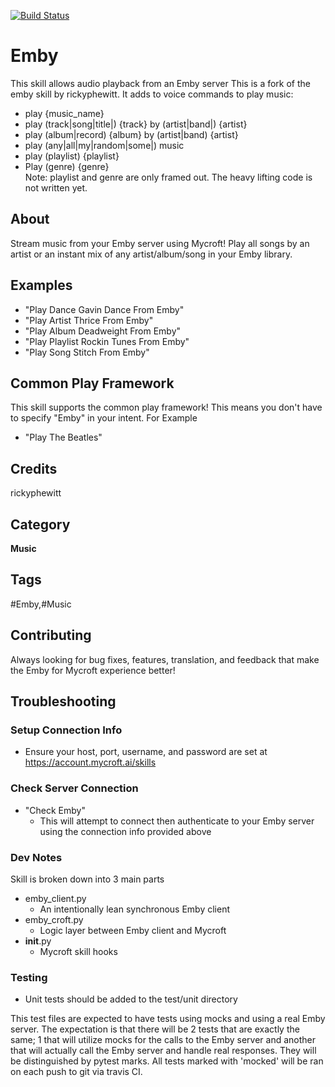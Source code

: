 [![Build Status](https://travis-ci.com/rickyphewitt/emby-skill.svg?branch=master)](https://travis-ci.com/rickyphewitt/emby-skill)
# Emby
This skill allows audio playback from an Emby server
This is a fork of the emby skill by rickyphewitt. It adds to voice commands to play music:
* play {music_name}
* play (track|song|title|) {track} by (artist|band|) {artist}
* play (album|record) {album} by (artist|band) {artist}
* play (any|all|my|random|some|) music 
* play (playlist) {playlist} 
* Play (genre) {genre}     
Note: playlist and genre are only framed out.  The heavy lifting code is not written yet.


## About 
Stream music from your Emby server using Mycroft! Play all songs by an artist or an instant mix of any artist/album/song in your Emby library. 

## Examples 
* "Play Dance Gavin Dance From Emby"
* "Play Artist Thrice From Emby"
* "Play Album Deadweight From Emby"
* "Play Playlist Rockin Tunes From Emby"
* "Play Song Stitch From Emby"


## Common Play Framework
This skill supports the common play framework! This means you don't have to specify "Emby" in your intent. For Example
* "Play The Beatles"

## Credits 
rickyphewitt

## Category
**Music**

## Tags
#Emby,#Music

## Contributing
Always looking for bug fixes, features, translation, and feedback that make the Emby for Mycroft experience better!

## Troubleshooting
### Setup Connection Info
* Ensure your host, port, username, and password are set at https://account.mycroft.ai/skills
### Check Server Connection
* "Check Emby"
    * This will attempt to connect then authenticate to your Emby server using the connection info provided above

### Dev Notes
Skill is broken down into 3 main parts
* emby_client.py
    * An intentionally lean synchronous Emby client
* emby_croft.py
    * Logic layer between Emby client and Mycroft
* __init__.py
    * Mycroft skill hooks

### Testing
* Unit tests should be added to the test/unit directory

This test files are expected to have tests using mocks and using a real Emby server.
The expectation is that there will be 2 tests that are exactly the same;
1 that will utilize mocks for the calls to the Emby server and another that
will actually call the Emby server and handle real responses. 
They will be distinguished by pytest marks. All tests marked with 'mocked' will be ran
on each push to git via travis CI. 


